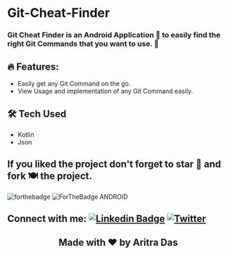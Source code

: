 # Git-Cheat-Finder
### Git Cheat Finder is an Android Application 📲 to easily find the right Git Commands that you want to use. 🚀

## 🔥 Features:
- Easily get any Git Command on the go. 
- View Usage and implementation of any Git Command easily.

## 🛠 Tech Used
- Kotlin
- Json

## If you liked the project don't forget to star 🌟 and fork 🍽 the project.
![forthebadge](https://forthebadge.com/images/badges/built-with-love.svg)
![ForTheBadge ANDROID](https://forthebadge.com/images/badges/built-for-android.svg)

## Connect with me:  [![Linkedin Badge](https://img.shields.io/badge/-LinkedIn-blue?style=flat-square&logo=Linkedin&logoColor=white&link=https://www.linkedin.com/in/aritra-das-/)](https://www.linkedin.com/in/aritra-das-/) [![Twitter](https://img.shields.io/badge/Twitter-1DA1F2?style=flat-square&logo=twitter&logoColor=white)](https://twitter.com/aritratech) 

<h2 align="center">Made with ❤️ by Aritra Das</h2>	
